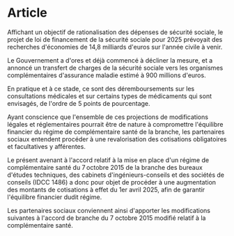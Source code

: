 # Article

Affichant un objectif de rationalisation des dépenses de sécurité sociale, le projet de loi de financement de la sécurité sociale pour 2025 prévoyait des recherches d'économies de 14,8 milliards d'euros sur l'année civile à venir.

Le Gouvernement a d'ores et déjà commencé à décliner la mesure, et a annoncé un transfert de charges de la sécurité sociale vers les organismes complémentaires d'assurance maladie estimé à 900 millions d'euros.

En pratique et à ce stade, ce sont des déremboursements sur les consultations médicales et sur certains types de médicaments qui sont envisagés, de l'ordre de 5 points de pourcentage.

Ayant conscience que l'ensemble de ces projections de modifications légales et réglementaires pourrait être de nature à compromettre l'équilibre financier du régime de complémentaire santé de la branche, les partenaires sociaux entendent procéder à une revalorisation des cotisations obligatoires et facultatives y afférentes.

Le présent avenant à l'accord relatif à la mise en place d'un régime de complémentaire santé du 7 octobre 2015 de la branche des bureaux d'études techniques, des cabinets d'ingénieurs-conseils et des sociétés de conseils (IDCC 1486) a donc pour objet de procéder à une augmentation des montants de cotisations à effet du 1er avril 2025, afin de garantir l'équilibre financier dudit régime.

Les partenaires sociaux conviennent ainsi d'apporter les modifications suivantes à l'accord de branche du 7 octobre 2015 modifié relatif à la complémentaire santé.

